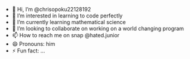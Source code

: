 - 👋 Hi, I’m @chrisopoku22128192
- 👀 I’m interested in learning to code perfectly
- 🌱 I’m currently learning mathematical science
- 💞️ I’m looking to collaborate on working on a world changing program
- 📫 How to reach me on snap @hated.junior
- 😄 Pronouns: him
- ⚡ Fun fact: ...

<!---
chrisopoku22128192/chrisopoku22128192 is a ✨ special ✨ repository because its `README.md` (this file) appears on your GitHub profile.
You can click the Preview link to take a look at your changes.
--->
